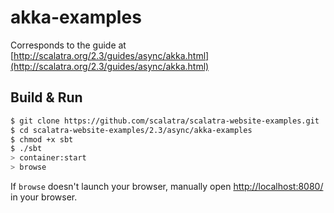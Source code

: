 # akka-examples #

Corresponds to the guide at [http://scalatra.org/2.3/guides/async/akka.html](http://scalatra.org/2.3/guides/async/akka.html)

## Build & Run ##

```sh
$ git clone https://github.com/scalatra/scalatra-website-examples.git
$ cd scalatra-website-examples/2.3/async/akka-examples
$ chmod +x sbt
$ ./sbt
> container:start
> browse
```

If `browse` doesn't launch your browser, manually open [http://localhost:8080/](http://localhost:8080/) in your browser.
